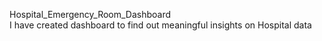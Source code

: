 Hospital_Emergency_Room_Dashboard </br>
I have created dashboard to find out meaningful insights on Hospital data</br>
